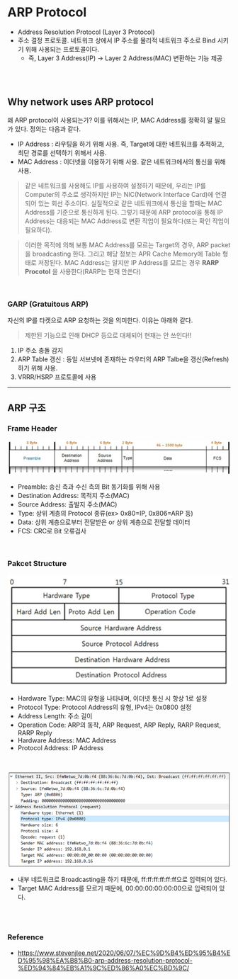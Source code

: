 # ARP Protocol
* Address Resolution Protocol (Layer 3 Protocol)
* 주소 결정 프로토콜. 네트워크 상에서 IP 주소를 물리적 네트워크 주소로 Bind 시키기 위해 사용되는 프로토콜이다.
    * 즉, Layer 3 Address(IP) -> Layer 2 Address(MAC) 변환하는 기능 제공
</br>
</br>


## Why network uses ARP protocol
왜 ARP protocol이 사용되는가? 이를 위해서는 IP, MAC Address를 정확히 알 필요가 있다. 정의는 다음과 같다.
* IP Address : 라우팅을 하기 위해 사용. 즉, Target에 대한 네트워크를 추적하고, 최단 경로를 선택하기 위해서 사용.
* MAC Address : 이더넷을 이용하기 위해 사용. 같은 네트워크에서의 통신을 위해 사용.
> 같은 네트워크를 사용해도 IP를 사용하여 설정하기 때문에, 우리는 IP를 Computer의 주소로 생각하지만 IP는 NIC(Network Interface Card)에 연결되어 있는 회선 주소이다. 실질적으로 같은 네트워크에서 통신을 할때는 MAC Address를 기준으로 통신하게 된다. 그렇기 때문에 ARP protocol을 통해 IP Address는 대응되는 MAC Address로 변환 작업이 필요하다(또는 확인 작업이 필요하다).

> 이러한 목적에 의해 보통 MAC Address를 모르는 Target의 경우, ARP packet을 broadcasting 한다. 그리고 해당 정보는 APR Cache Memory에 Table 형태로 저장된다. MAC Address는 알지만 IP Address를 모르는 경우 __RARP Procotol__ 을 사용한다(RARP는 현재 안쓴다)
</br>

### GARP (Gratuitous ARP)
자신의 IP를 타켓으로 ARP 요청하는 것을 의미한다. 이유는 아래와 같다.
> 제한된 기능으로 인해 DHCP 등으로 대체되어 현재는 안 쓰인다!!
1. IP 주소 충돌 감지
2. ARP Table 갱신 : 동일 서브넷에 존재하는 라우터의 ARP Talbe을 갱신(Refresh)하기 위해 사용.
3. VRRR/HSRP 프로토콜에 사용

---
## ARP 구조
### Frame Header
![ARP_Hedaer](../img/ARP_Header.png)
* Preamble: 송신 측과 수신 측의 Bit 동기화를 위해 사용
* Destination Address: 목적지 주소(MAC)
* Source Address: 출발지 주소(MAC)
* Type: 상위 계층의 Protocol 종류(ex> 0x80=IP, 0x806=ARP 등)
* Data: 상위 계층으로부터 전달받은 or 상위 계층으로 전달할 데이터
* FCS: CRC로 Bit 오류검사
</br>

### Pakcet Structure
![ARP_Packet](../img/ARP_Packet.png)
* Hardware Type: MAC의 유형을 나타내며, 이더넷 통신 시 항상 1로 설정
* Protocol Type: Protocol Address의 유형, IPv4는 0x0800 설정
* Address Length: 주소 길이
* Operation Code: ARP의 동작, ARP Request, ARP Reply, RARP Request, RARP Reply
* Hardware Address: MAC Address
* Protocol Address: IP Address
</br>

![ARP_Packet_Capture](../img/ARP_Packet_Capture.png)
* 내부 네트워크로 Broadcasting을 하기 때문에, ff:ff:ff:ff:ff:ff으로 입력되어 있다.
* Target MAC Address를 모르기 때문에, 00:00:00:00:00:00으로 입력되어 있다.
</br>
</br>


### Reference
* https://www.stevenjlee.net/2020/06/07/%EC%9D%B4%ED%95%B4%ED%95%98%EA%B8%B0-arp-address-resolution-protocol-%ED%94%84%EB%A1%9C%ED%86%A0%EC%BD%9C/